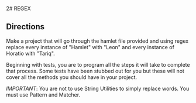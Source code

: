 2# REGEX

## Directions

Make a project that will go through the hamlet file provided and using regex replace every instance of "Hamlet" with "Leon" and every instance of Horatio with "Tariq".

Beginning with tests, you are to program all the steps it will take to complete that process. Some tests have been stubbed out for you but these will not cover all the methods you should have in your project.

*IMPORTANT*: You are not to use String Utilities to simply replace words. You must use Pattern and Matcher.